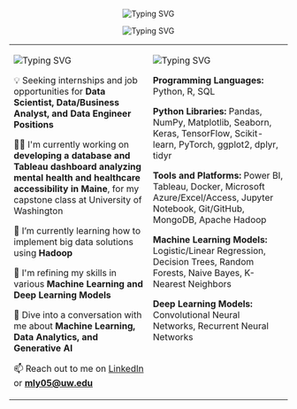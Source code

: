 <p align="center">
  <img src="https://readme-typing-svg.demolab.com?font=Righteous&size=35&pause=1000&color=B9F5FA&center=true&vCenter=true&random=false&width=435&lines=Hey+There+%F0%9F%91%8B!+I'm+Michael" alt="Typing SVG" />
</p>

<p align="center">
  <img src="https://readme-typing-svg.demolab.com?font=Righteous&size=25&pause=1000&color=F7F7F7&center=true&vCenter=true&repeat=false&random=false&width=900&lines=Deciphering+Data+by+Day%2C+Playing+Fetch+with+My+Golden+Retriever+by+Night" alt="Typing SVG" />
</p>

<table style="border-collapse: collapse; border: none;">
  <tr>
    <!-- About Me Column -->
    <td valign="top" width="50%">
      <p align="left">
        <img src="https://readme-typing-svg.demolab.com?font=Righteous&pause=1000&color=B9F5FA&vCenter=true&repeat=false&random=false&width=435&lines=About+Me" alt="Typing SVG" />
      </p>
      
💡 Seeking internships and job opportunities for **Data Scientist, Data/Business Analyst, and Data Engineer Positions**

👨‍💻 I'm currently working on **developing a database and Tableau dashboard analyzing mental health and healthcare accessibility in Maine**, for my capstone class at University of Washington

🌱 I’m currently learning how to implement big data solutions using **Hadoop**

🔨 I'm refining my skills in various **Machine Learning and Deep Learning Models**

💬 Dive into a conversation with me about **Machine Learning, Data Analytics, and Generative AI**

📫 Reach out to me on [LinkedIn](https://www.linkedin.com/in/mly05) or **mly05@uw.edu**
    </td>
    <!-- Programming Languages, Python Libraries, and Tools Column -->
    <td valign="top" width="50%">
      <p align="left">
        <img src="https://readme-typing-svg.demolab.com?font=Righteous&pause=1000&color=B9F5FA&vCenter=true&repeat=false&random=false&width=435&lines=Programming+Languages+and+Tools" alt="Typing SVG" />
      </p>

**Programming Languages:** Python, R, SQL

**Python Libraries:** Pandas, NumPy, Matplotlib, Seaborn, Keras, TensorFlow, Scikit-learn, PyTorch, ggplot2, dplyr, tidyr

**Tools and Platforms:** Power BI, Tableau, Docker, Microsoft Azure/Excel/Access, Jupyter Notebook, Git/GitHub, MongoDB, Apache Hadoop

**Machine Learning Models:** Logistic/Linear Regression, Decision Trees, Random Forests, Naive Bayes, K-Nearest Neighbors

**Deep Learning Models:** Convolutional Neural Networks, Recurrent Neural Networks
    </td>
  </tr>
</table>

